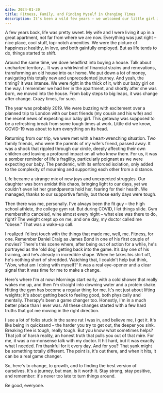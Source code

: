 ```yaml
---
date: 2024-01-30
title: Fitness, Family, and Finding Myself in Changing Times
description: It’s been a wild few years – we welcomed our little girl into the world, dove into the chaos of renovating our first house, and faced some really tough times, including a wake-up call about my health. It’s been a mix of amazing moments and real challenges, and I’ve learned a ton about myself that I already knew. The story so far...
---
```


A few years back, life was pretty sweet. My wife and I were living it up in a great apartment, not far from where we are now. Everything was just right – nice place, cool stuff, top-notch amenities. We were the picture of happiness: healthy, in love, and both gainfully employed. But as life tends to do, things started to shift.

Around the same time, we dove headfirst into buying a house. Talk about uncharted territory... It was a whirlwind of financial strains and renovations, transforming an old house into our home. We put down a lot of money, navigating this totally new and unprecedented journey. And yeah, the timing? It was intense. We were right in the thick of it, with our baby girl on the way. I remember we had her in the apartment, and shortly after she was born, we moved into the house. From baby steps to big leaps, it was change after change. Crazy times, for sure.

The year was probably 2019. We were buzzing with excitement over a planned trip to London with our best friends (my cousin and his wife) and the recent news of expecting our baby girl. This getaway was supposed to be a refreshing break from some tough times at work. Little did we know, COVID-19 was about to turn everything on its head.

Returning from our trip, we were met with a heart-wrenching situation. Two family friends, who were the parents of my wife's friend, passed away. It was a shock that rippled through our circle, deeply affecting their own children and leaving a profound impact on all who knew them. For us, it was a somber reminder of life's fragility, particularly poignant as we were expecting our baby. The pandemic, with its enforced isolation, only added to the complexity of mourning and supporting each other from a distance.

Life became a strange mix of new joys and unexpected struggles. Our daughter was born amidst this chaos, bringing light to our days, yet we couldn't even let her grandparents hold her, fearing for their health. We managed, thanks to our supportive family, but those early days were tough.

Then there was me, personally. I've always been the fit guy – the high school athlete, the college gym rat. But during COVID, I let things slide. Gym membership canceled, wine almost every night – what else was there to do, right? The weight crept up on me, and one day, my doctor called me "obese." That was a wake-up call.

I realized I'd lost touch with the things that made me, well, me. Fitness, for one. Remember Daniel Craig as James Bond in one of his first couple of movies? There's this scene where, after being out of action for a while, he's portrayed as the 'old dog' getting back into the game. It’s day one of his training, and he’s already in incredible shape. When he takes his shirt off, he's nothing short of shredded. Watching that, I couldn't help but think, 'Wow, what am I doing with myself?' It was a real eye-opener and a clear signal that it was time for me to make a change.

Here's where I'm at now: Mornings start early, with a cold shower that really wakes me up, and then I'm straight into downing water and a protein shake. Hitting the gym has become a regular thing for me. It's not just about lifting weights; it's about getting back to feeling good, both physically and mentally. Therapy's been a game changer too. Honestly, I'm in a much better place than I ever was. All these changes started with a few hard truths that got me moving in the right direction.

I see a lot of folks stuck in the same rut I was in, and believe me, I get it. It's like being in quicksand – the harder you try to get out, the deeper you sink. Breaking free is tough, really tough. But you know what sometimes helps? That jolt of harsh reality, an honest truth that pulls you out of that mire. For me, it was a no-nonsense talk with my doctor. It hit hard, but it was exactly what I needed. I'm thankful for it every day. And for you? That yank might be something totally different. The point is, it's out there, and when it hits, it can be a real game changer.

So, here's to change, to growth, and to finding the best version of ourselves. It's a journey, but man, is it worth it. Stay strong, stay positive, and remember: it's never too late to turn things around.

Be good, everyone.